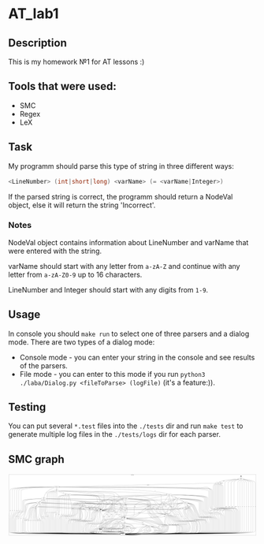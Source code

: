 # AT_lab1

## Description
This is my homework №1 for AT lessons :)

## Tools that were used:
- SMC
- Regex
- LeX

## Task
My programm should parse this type of string in three different ways:

```c
<LineNumber> (int|short|long) <varName> (= <varName|Integer>)
```

If the parsed string is correct, the programm should return a NodeVal object, else it will return the string 'Incorrect'.

### Notes
NodeVal object contains information about LineNumber and varName that were entered with the string. 

varName should start with any letter from ```a-zA-Z```  and continue with any letter from ```a-zA-Z0-9``` up to 16 characters.

LineNumber and Integer should start with any digits from ```1-9```.
## Usage

In console you should ```make run``` to select one of three parsers and a dialog mode.
There are two types of a dialog mode:
* Console mode - you can enter your string in the console and see results of the parsers.
* File mode - you can enter to this mode if you run ```python3 ./laba/Dialog.py <fileToParse> (logFile)``` (it's a feature:)).

## Testing
You can put several ```*.test``` files into the ```./tests``` dir and run ```make test``` to generate multiple log files in the ```./tests/logs``` dir for each parser.

## SMC graph
![SMC_graph](laba/utils/laba1_graph.png)
